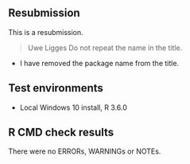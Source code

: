## Resubmission
This is a resubmission.

> Uwe Ligges
> Do not repeat the name in the title.

* I have removed the package name from the title.

## Test environments
* Local Windows 10 install, R 3.6.0

## R CMD check results
There were no ERRORs, WARNINGs or NOTEs.

